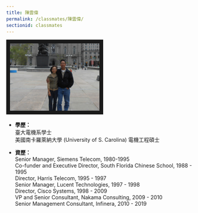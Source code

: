 ```yaml
---
title: 陳雲偉
permalink: /classmates/陳雲偉/
sectionid: classmates
---
```


<img src="/img/classmate_陳雲偉.jpg"
     alt="Photo of 陳雲偉"
     width="240" border="10" />

- **學歷：**<br />
  臺大電機系學士<br />
  美國南卡羅萊納大學 (University of S. Carolina) 電機工程碩士

- **資歷：**<br />
  Senior Manager, Siemens Telecom, 1980-1995<br />
  Co-funder and Executive Director, South Florida Chinese School, 1988 - 1995<br />
  Director, Harris Telecom, 1995 - 1997<br />
  Senior Manager, Lucent Technologies, 1997 - 1998<br />
  Director, Cisco Systems, 1998 - 2009<br />
  VP and Senior Consultant, Nakama Consulting, 2009 - 2010<br />
  Senior Management Consultant, Infinera, 2010 - 2019


